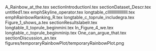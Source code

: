 A_Rainbow_at_the.tex
sectionIntroductionl.tex
sectionDataset_Descr.tex
untitled1.tex
emphSkyline_operator.tex
longtable_clllllllllllllllllll.tex
emphRainbowRanking_R.tex
longtable_c_toprule_includegra.tex
Figure_1_shows_a.tex
sectionResultslabelr.tex
longtable_ll_toprule_beginmini.tex
In_Figure_4_we.tex
longtable_c_toprule_beginminip.tex
One_can_argue_that.tex
sectionDiscussion_an.tex
figures/temporaryRainbowPlot/temporaryRainbowPlot.png